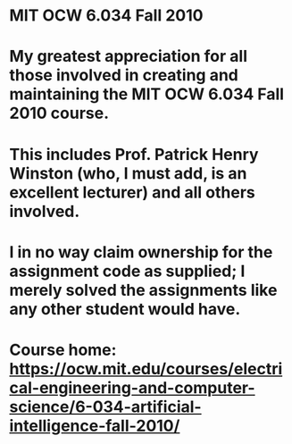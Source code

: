 # MIT OCW 6.034 Fall 2010
#
# My greatest appreciation for all those involved in creating and maintaining the MIT OCW 6.034 Fall 2010 course.
# This includes Prof. Patrick Henry Winston (who, I must add, is an excellent lecturer) and all others involved.
# I in no way claim ownership for the assignment code as supplied; I merely solved the assignments like any other student would have.
# Course home: https://ocw.mit.edu/courses/electrical-engineering-and-computer-science/6-034-artificial-intelligence-fall-2010/

